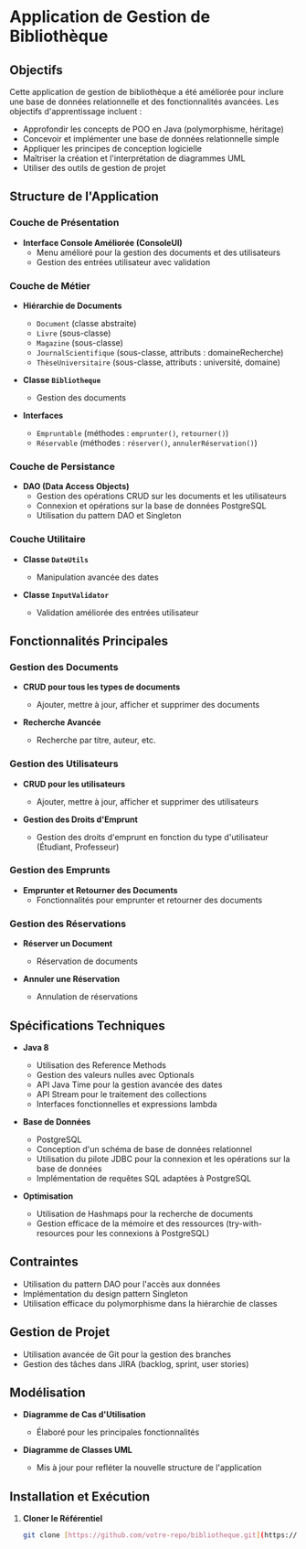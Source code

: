 # Application de Gestion de Bibliothèque

## Objectifs

Cette application de gestion de bibliothèque a été améliorée pour inclure une base de données relationnelle et des fonctionnalités avancées. Les objectifs d'apprentissage incluent :

- Approfondir les concepts de POO en Java (polymorphisme, héritage)
- Concevoir et implémenter une base de données relationnelle simple
- Appliquer les principes de conception logicielle
- Maîtriser la création et l'interprétation de diagrammes UML
- Utiliser des outils de gestion de projet

## Structure de l'Application

### Couche de Présentation

- **Interface Console Améliorée (ConsoleUI)**
  - Menu amélioré pour la gestion des documents et des utilisateurs
  - Gestion des entrées utilisateur avec validation

### Couche de Métier

- **Hiérarchie de Documents**
  - `Document` (classe abstraite)
  - `Livre` (sous-classe)
  - `Magazine` (sous-classe)
  - `JournalScientifique` (sous-classe, attributs : domaineRecherche)
  - `ThèseUniversitaire` (sous-classe, attributs : université, domaine)

- **Classe `Bibliotheque`**
  - Gestion des documents

- **Interfaces**
  - `Empruntable` (méthodes : `emprunter()`, `retourner()`)
  - `Réservable` (méthodes : `réserver()`, `annulerRéservation()`)

### Couche de Persistance

- **DAO (Data Access Objects)**
  - Gestion des opérations CRUD sur les documents et les utilisateurs
  - Connexion et opérations sur la base de données PostgreSQL
  - Utilisation du pattern DAO et Singleton

### Couche Utilitaire

- **Classe `DateUtils`**
  - Manipulation avancée des dates

- **Classe `InputValidator`**
  - Validation améliorée des entrées utilisateur

## Fonctionnalités Principales

### Gestion des Documents

- **CRUD pour tous les types de documents**
  - Ajouter, mettre à jour, afficher et supprimer des documents

- **Recherche Avancée**
  - Recherche par titre, auteur, etc.

### Gestion des Utilisateurs

- **CRUD pour les utilisateurs**
  - Ajouter, mettre à jour, afficher et supprimer des utilisateurs

- **Gestion des Droits d'Emprunt**
  - Gestion des droits d'emprunt en fonction du type d'utilisateur (Étudiant, Professeur)

### Gestion des Emprunts

- **Emprunter et Retourner des Documents**
  - Fonctionnalités pour emprunter et retourner des documents

### Gestion des Réservations

- **Réserver un Document**
  - Réservation de documents

- **Annuler une Réservation**
  - Annulation de réservations

## Spécifications Techniques

- **Java 8**
  - Utilisation des Reference Methods
  - Gestion des valeurs nulles avec Optionals
  - API Java Time pour la gestion avancée des dates
  - API Stream pour le traitement des collections
  - Interfaces fonctionnelles et expressions lambda

- **Base de Données**
  - PostgreSQL
  - Conception d'un schéma de base de données relationnel
  - Utilisation du pilote JDBC pour la connexion et les opérations sur la base de données
  - Implémentation de requêtes SQL adaptées à PostgreSQL

- **Optimisation**
  - Utilisation de Hashmaps pour la recherche de documents
  - Gestion efficace de la mémoire et des ressources (try-with-resources pour les connexions à PostgreSQL)

## Contraintes

- Utilisation du pattern DAO pour l'accès aux données
- Implémentation du design pattern Singleton
- Utilisation efficace du polymorphisme dans la hiérarchie de classes

## Gestion de Projet

- Utilisation avancée de Git pour la gestion des branches
- Gestion des tâches dans JIRA (backlog, sprint, user stories)

## Modélisation

- **Diagramme de Cas d'Utilisation**
  - Élaboré pour les principales fonctionnalités

- **Diagramme de Classes UML**
  - Mis à jour pour refléter la nouvelle structure de l'application

## Installation et Exécution

1. **Cloner le Référentiel**
   ```bash
   git clone [https://github.com/votre-repo/bibliotheque.git](https://github.com/JavaAura/ABDELLAH_TALEMSI_s1_b2_gestionBiblio.V2
